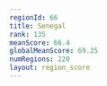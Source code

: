 ```yaml
---
regionId: 66
title: Senegal
rank: 135
meanScore: 66.4
globalMeanScore: 69.25
numRegions: 220
layout: region_score
---
```

